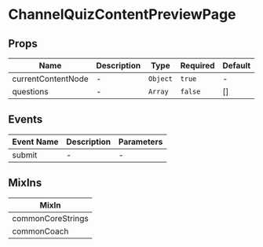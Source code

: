 # ChannelQuizContentPreviewPage

## Props

<!-- @vuese:ChannelQuizContentPreviewPage:props:start -->
|Name|Description|Type|Required|Default|
|---|---|---|---|---|
|currentContentNode|-|`Object`|`true`|-|
|questions|-|`Array`|`false`|[]|

<!-- @vuese:ChannelQuizContentPreviewPage:props:end -->


## Events

<!-- @vuese:ChannelQuizContentPreviewPage:events:start -->
|Event Name|Description|Parameters|
|---|---|---|
|submit|-|-|

<!-- @vuese:ChannelQuizContentPreviewPage:events:end -->


## MixIns

<!-- @vuese:ChannelQuizContentPreviewPage:mixIns:start -->
|MixIn|
|---|
|commonCoreStrings|
|commonCoach|

<!-- @vuese:ChannelQuizContentPreviewPage:mixIns:end -->
